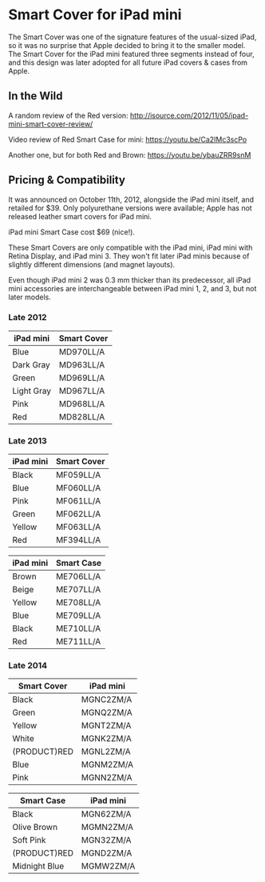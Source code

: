 # Smart Cover for iPad mini

The Smart Cover was one of the signature features of the usual-sized iPad, so it was no surprise that Apple decided to bring it to the smaller model. The Smart Cover for the iPad mini featured three segments instead of four, and this design was later adopted for all future iPad covers & cases from Apple.

## In the Wild

A random review of the Red version: http://isource.com/2012/11/05/ipad-mini-smart-cover-review/

Video review of Red Smart Case for mini: https://youtu.be/Ca2IMc3scPo

Another one, but for both Red and Brown: https://youtu.be/ybauZRR9snM

## Pricing & Compatibility

It was announced on October 11th, 2012, alongside the iPad mini itself, and retailed for $39. Only polyurethane versions were available; Apple has not released leather smart covers for iPad mini.

iPad mini Smart Case cost $69 (nice!).

These Smart Covers are only compatible with the iPad mini, iPad mini with Retina Display, and iPad mini 3. They won't fit later iPad minis because of slightly different dimensions (and magnet layouts).

Even though iPad mini 2 was 0.3 mm thicker than its predecessor, all iPad mini accessories are interchangeable between iPad mini 1, 2, and 3, but not later models.

### Late 2012

| iPad mini  | Smart Cover |
| ---------- | ----------- |
| Blue       | MD970LL/A   |
| Dark Gray  | MD963LL/A   |
| Green      | MD969LL/A   |
| Light Gray | MD967LL/A   |
| Pink       | MD968LL/A   |
| Red        | MD828LL/A   |

### Late 2013

| iPad mini | Smart Cover |
| --------- | ----------- |
| Black     | MF059LL/A   |
| Blue      | MF060LL/A   |
| Pink      | MF061LL/A   |
| Green     | MF062LL/A   |
| Yellow    | MF063LL/A   |
| Red       | MF394LL/A   |

| iPad mini | Smart Case |
| --------- | ---------- |
| Brown     | ME706LL/A  |
| Beige     | ME707LL/A  |
| Yellow    | ME708LL/A  |
| Blue      | ME709LL/A  |
| Black     | ME710LL/A  |
| Red       | ME711LL/A  |

### Late 2014

| Smart Cover  | iPad mini |
| ------------ | --------- |
| Black        | MGNC2ZM/A |
| Green        | MGNQ2ZM/A |
| Yellow       | MGNT2ZM/A |
| White        | MGNK2ZM/A |
| (PRODUCT)RED | MGNL2ZM/A |
| Blue         | MGNM2ZM/A |
| Pink         | MGNN2ZM/A |

| Smart Case    | iPad mini |
| ------------- | --------- |
| Black         | MGN62ZM/A |
| Olive Brown   | MGMN2ZM/A |
| Soft Pink     | MGN32ZM/A |
| (PRODUCT)RED  | MGND2ZM/A |
| Midnight Blue | MGMW2ZM/A |
